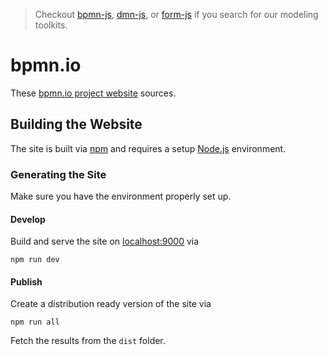 > Checkout [bpmn-js](https://github.com/bpmn-io/bpmn-js), [dmn-js](https://github.com/bpmn-io/dmn-js), or [form-js](https://github.com/bpmn-io/form-js) if you search for our modeling toolkits.


# bpmn.io

These [bpmn.io project website](http://bpmn.io) sources.


## Building the Website

The site is built via [npm](npmjs.org) and requires a setup [Node.js](nodejs.org) environment.

### Generating the Site

Make sure you have the environment properly set up.


#### Develop

Build and serve the site on [localhost:9000](http://localhost:9000) via

```
npm run dev
```


#### Publish

Create a distribution ready version of the site via

```
npm run all
```

Fetch the results from the `dist` folder.


